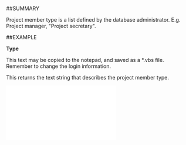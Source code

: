 

##SUMMARY

Project member type is a list defined by the database administrator. E.g. Project manager, "Project secretary".


##EXAMPLE

**Type**

This text may be copied to the notepad, and saved as a *.vbs file. Remember to change the login information.

This returns the text string that describes the project member type.

![](../../Examples/vbs/SOProjectMember.Type.vbs.txt)





